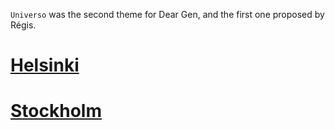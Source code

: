 `Universo` was the second theme for Dear Gen, and the first one proposed by Régis. 

# [Helsinki](/02-universo/helsinki.md)
# [Stockholm](/02-universo/stockholm.md)

